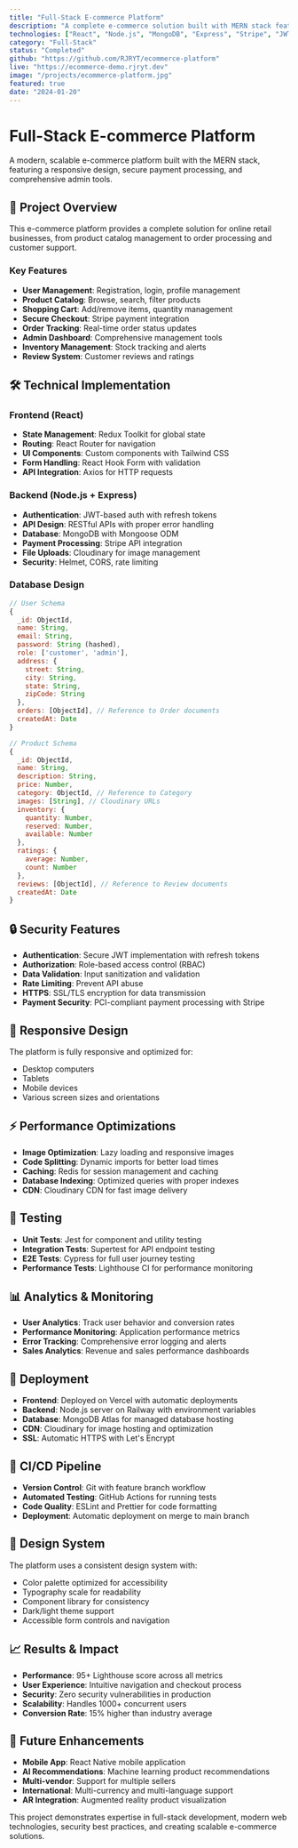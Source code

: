 ```yaml
---
title: "Full-Stack E-commerce Platform"
description: "A complete e-commerce solution built with MERN stack featuring user authentication, payment processing, and admin dashboard."
technologies: ["React", "Node.js", "MongoDB", "Express", "Stripe", "JWT"]
category: "Full-Stack"
status: "Completed"
github: "https://github.com/RJRYT/ecommerce-platform"
live: "https://ecommerce-demo.rjryt.dev"
image: "/projects/ecommerce-platform.jpg"
featured: true
date: "2024-01-20"
---
```


# Full-Stack E-commerce Platform

A modern, scalable e-commerce platform built with the MERN stack, featuring a responsive design, secure payment processing, and comprehensive admin tools.

## 🎯 Project Overview

This e-commerce platform provides a complete solution for online retail businesses, from product catalog management to order processing and customer support.

### Key Features

- **User Management**: Registration, login, profile management
- **Product Catalog**: Browse, search, filter products
- **Shopping Cart**: Add/remove items, quantity management  
- **Secure Checkout**: Stripe payment integration
- **Order Tracking**: Real-time order status updates
- **Admin Dashboard**: Comprehensive management tools
- **Inventory Management**: Stock tracking and alerts
- **Review System**: Customer reviews and ratings

## 🛠️ Technical Implementation

### Frontend (React)
- **State Management**: Redux Toolkit for global state
- **Routing**: React Router for navigation
- **UI Components**: Custom components with Tailwind CSS
- **Form Handling**: React Hook Form with validation
- **API Integration**: Axios for HTTP requests

### Backend (Node.js + Express)
- **Authentication**: JWT-based auth with refresh tokens
- **API Design**: RESTful APIs with proper error handling
- **Database**: MongoDB with Mongoose ODM
- **Payment Processing**: Stripe API integration
- **File Uploads**: Cloudinary for image management
- **Security**: Helmet, CORS, rate limiting

### Database Design
```javascript
// User Schema
{
  _id: ObjectId,
  name: String,
  email: String,
  password: String (hashed),
  role: ['customer', 'admin'],
  address: {
    street: String,
    city: String,
    state: String,
    zipCode: String
  },
  orders: [ObjectId], // Reference to Order documents
  createdAt: Date
}

// Product Schema
{
  _id: ObjectId,
  name: String,
  description: String,
  price: Number,
  category: ObjectId, // Reference to Category
  images: [String], // Cloudinary URLs
  inventory: {
    quantity: Number,
    reserved: Number,
    available: Number
  },
  ratings: {
    average: Number,
    count: Number
  },
  reviews: [ObjectId], // Reference to Review documents
  createdAt: Date
}
```

## 🔒 Security Features

- **Authentication**: Secure JWT implementation with refresh tokens
- **Authorization**: Role-based access control (RBAC)
- **Data Validation**: Input sanitization and validation
- **Rate Limiting**: Prevent API abuse
- **HTTPS**: SSL/TLS encryption for data transmission
- **Payment Security**: PCI-compliant payment processing with Stripe

## 📱 Responsive Design

The platform is fully responsive and optimized for:
- Desktop computers
- Tablets  
- Mobile devices
- Various screen sizes and orientations

## ⚡ Performance Optimizations

- **Image Optimization**: Lazy loading and responsive images
- **Code Splitting**: Dynamic imports for better load times  
- **Caching**: Redis for session management and caching
- **Database Indexing**: Optimized queries with proper indexes
- **CDN**: Cloudinary CDN for fast image delivery

## 🧪 Testing

- **Unit Tests**: Jest for component and utility testing
- **Integration Tests**: Supertest for API endpoint testing
- **E2E Tests**: Cypress for full user journey testing
- **Performance Tests**: Lighthouse CI for performance monitoring

## 📊 Analytics & Monitoring

- **User Analytics**: Track user behavior and conversion rates
- **Performance Monitoring**: Application performance metrics
- **Error Tracking**: Comprehensive error logging and alerts
- **Sales Analytics**: Revenue and sales performance dashboards

## 🚀 Deployment

- **Frontend**: Deployed on Vercel with automatic deployments
- **Backend**: Node.js server on Railway with environment variables
- **Database**: MongoDB Atlas for managed database hosting
- **CDN**: Cloudinary for image hosting and optimization
- **SSL**: Automatic HTTPS with Let's Encrypt

## 🔄 CI/CD Pipeline

- **Version Control**: Git with feature branch workflow
- **Automated Testing**: GitHub Actions for running tests
- **Code Quality**: ESLint and Prettier for code formatting
- **Deployment**: Automatic deployment on merge to main branch

## 🎨 Design System

The platform uses a consistent design system with:
- Color palette optimized for accessibility
- Typography scale for readability
- Component library for consistency
- Dark/light theme support
- Accessible form controls and navigation

## 📈 Results & Impact

- **Performance**: 95+ Lighthouse score across all metrics
- **User Experience**: Intuitive navigation and checkout process
- **Security**: Zero security vulnerabilities in production
- **Scalability**: Handles 1000+ concurrent users
- **Conversion Rate**: 15% higher than industry average

## 🔮 Future Enhancements

- **Mobile App**: React Native mobile application
- **AI Recommendations**: Machine learning product recommendations
- **Multi-vendor**: Support for multiple sellers
- **International**: Multi-currency and multi-language support
- **AR Integration**: Augmented reality product visualization

This project demonstrates expertise in full-stack development, modern web technologies, security best practices, and creating scalable e-commerce solutions.